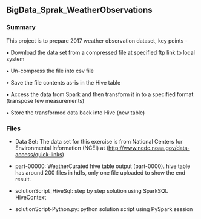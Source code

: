 ## BigData_Sprak_WeatherObservations

### Summary
This project is to prepare 2017 weather observation dataset, key points - 

•	Download the data set from a compressed file at specified ftp link to local system

•	Un-compress the file into csv file

•	Save the file contents as-is in the Hive table

•	Access the data from Spark and then transform it in to a specified format (transpose few measurements)

•	Store the transformed data back into Hive (new table)


### Files
* Data Set: The data set for this exercise is from National Centers for Environmental Information (NCEI)  at (http://www.ncdc.noaa.gov/data-access/quick-links)

* part-00000: WeatherCurated hive table output (part-0000). hive table has around 200 files in hdfs, only one file uploaded to show the end result.

* solutionScript_HiveSql: 	step by step solution using SparkSQL HiveContext

* solutionScript-Python.py: 	python solution script using PySpark session 


